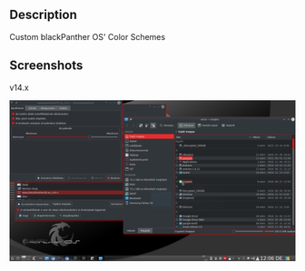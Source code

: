 Description
------------

Custom blackPanther OS' Color Schemes


Screenshots
------------ 

v14.x

![14](https://raw.githubusercontent.com/blackPantherOS/designs/master/screenshot/Screenshot_color-schemes_v14.x.png)


